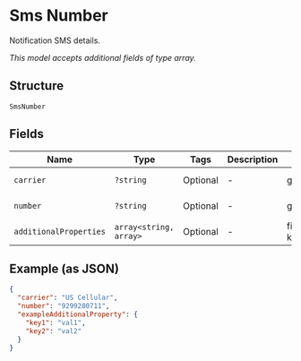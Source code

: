 
# Sms Number

Notification SMS details.

*This model accepts additional fields of type array.*

## Structure

`SmsNumber`

## Fields

| Name | Type | Tags | Description | Getter | Setter |
|  --- | --- | --- | --- | --- | --- |
| `carrier` | `?string` | Optional | - | getCarrier(): ?string | setCarrier(?string carrier): void |
| `number` | `?string` | Optional | - | getNumber(): ?string | setNumber(?string number): void |
| `additionalProperties` | `array<string, array>` | Optional | - | findAdditionalProperty(string key): array | additionalProperty(string key, array value): void |

## Example (as JSON)

```json
{
  "carrier": "US Cellular",
  "number": "9299280711",
  "exampleAdditionalProperty": {
    "key1": "val1",
    "key2": "val2"
  }
}
```


